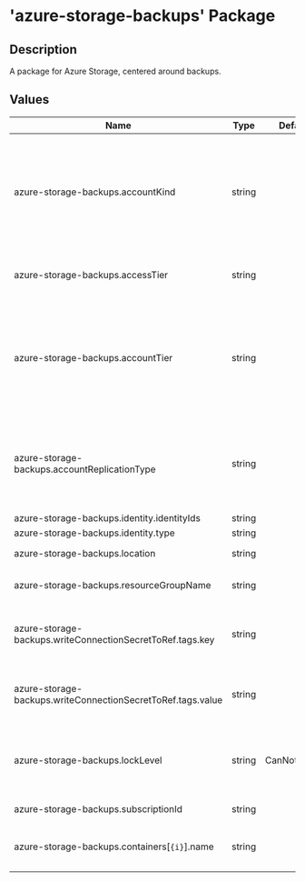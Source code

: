 # 'azure-storage-backups' Package

## Description

A package for Azure Storage, centered around backups.

## Values

| Name                                                        | Type   | Default      | Description                                                                                                                                                    |
|-------------------------------------------------------------|--------|--------------|----------------------------------------------------------------------------------------------------------------------------------------------------------------|
| azure-storage-backups.accountKind                           | string |              | Defines the Kind of account. Valid options are BlobStorage, BlockBlobStorage, FileStorage, Storage and StorageV2. Defaults to StorageV2.                       |
| azure-storage-backups.accessTier                            | string |              | Defines the access tier. Valid options are Hot and Cool.                                                                                                       |
| azure-storage-backups.accountTier                           | string |              | Defines the Tier to use for this storage account. Valid options are Standard and Premium. For BlockBlobStorage and FileStorage accounts only Premium is valid. |
| azure-storage-backups.accountReplicationType                | string |              | Defines the type of replication to use for this storage account. Valid options are LRS, GRS, RAGRS, ZRS, GZRS and RAGZRS.                                      |
| azure-storage-backups.identity.identityIds                  | string |              | Identity ids                                                                                                                                                   |
| azure-storage-backups.identity.type                         | string |              | Identity type                                                                                                                                                  |
| azure-storage-backups.location                              | string |              | Location (ex. East US)                                                                                                                                         |
| azure-storage-backups.resourceGroupName                     | string |              | The Azure resource group name                                                                                                                                  |
| azure-storage-backups.writeConnectionSecretToRef.tags.key   | string |              | Tags key on the secret created by Crossplane for the Storage Account                                                                                           |
| azure-storage-backups.writeConnectionSecretToRef.tags.value | string |              | Tags value on the secret created by Crossplane for the Storage Account                                                                                         |
| azure-storage-backups.lockLevel                             | string | CanNotDelete | The lock level of the Storage Account. Possible values are: CanNotDelete and ReadOnly                                                                          |
| azure-storage-backups.subscriptionId                        | string |              | The Azure subscriptionId                                                                                                                                       |
| azure-storage-backups.containers[`{i}`].name                | string |              | List of each container names that needs to be created                                                                                                          |
